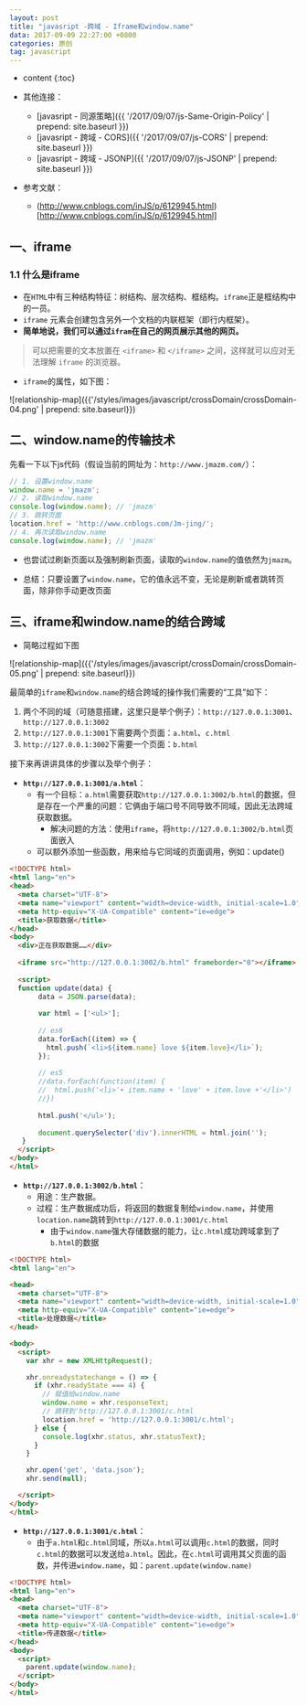 ```yaml
---
layout: post
title: "javasript -跨域 - Iframe和window.name"
data: 2017-09-09 22:27:00 +0800
categories: 原创
tag: javascript
---
```

* content
{:toc}

* 其他连接：
    + [javasript - 同源策略]({{ '/2017/09/07/js-Same-Origin-Policy' | prepend: site.baseurl }})
    + [javasript - 跨域 - CORS]({{ '/2017/09/07/js-CORS' | prepend: site.baseurl }})
    + [javasript - 跨域 - JSONP]({{ '/2017/09/07/js-JSONP' | prepend: site.baseurl }})

* 参考文献：
    * (http://www.cnblogs.com/inJS/p/6129945.html)[http://www.cnblogs.com/inJS/p/6129945.html]
<!-- more -->

## 一、iframe

### 1.1 什么是iframe

* 在`HTML`中有三种结构特征：树结构、层次结构、框结构。`iframe`正是框结构中的一员。
* `iframe` 元素会创建包含另外一个文档的内联框架（即行内框架）。
* **简单地说，我们可以通过`ifram`在自己的网页展示其他的网页。**

> 可以把需要的文本放置在 `<iframe>` 和 `</iframe>` 之间，这样就可以应对无法理解 `iframe` 的浏览器。

* `iframe`的属性，如下图：

![relationship-map]({{'/styles/images/javascript/crossDomain/crossDomain-04.png' | prepend: site.baseurl}})

## 二、window.name的传输技术

先看一下以下js代码（假设当前的网址为：`http://www.jmazm.com/`）：

```js
// 1. 设置window.name
window.name = 'jmazm';
// 2. 读取window.name
console.log(window.name); // 'jmazm'
// 3. 跳转页面
location.href = 'http://www.cnblogs.com/Jm-jing/';
// 4. 再次读取window.name
console.log(window.name); // 'jmazm'
```

* 也尝试过刷新页面以及强制刷新页面，读取的`window.name`的值依然为`jmazm`。

* 总结：只要设置了`window.name`，它的值永远不变，无论是刷新或者跳转页面，除非你手动更改页面

## 三、iframe和window.name的结合跨域

* 简略过程如下图

![relationship-map]({{'/styles/images/javascript/crossDomain/crossDomain-05.png' | prepend: site.baseurl}})

最简单的`iframe`和`window.name`的结合跨域的操作我们需要的“工具”如下：
    
1. 两个不同的域（可随意搭建，这里只是举个例子）：`http://127.0.0.1:3001`、`http://127.0.0.1:3002`
2. `http://127.0.0.1:3001`下需要两个页面：`a.html`、`c.html`
3. `http://127.0.0.1:3002`下需要一个页面：`b.html`

接下来再讲讲具体的步骤以及举个例子：

* **`http://127.0.0.1:3001/a.html`**：
    * 有一个目标：`a.html`需要获取`http://127.0.0.1:3002/b.html`的数据，但是存在一个严重的问题：它俩由于端口号不同导致不同域，因此无法跨域获取数据。
        * 解决问题的方法：使用`iframe`，将`http://127.0.0.1:3002/b.html`页面嵌入
    * 可以额外添加一些函数，用来给与它同域的页面调用，例如：update()

```html
<!DOCTYPE html>
<html lang="en">
<head>
  <meta charset="UTF-8">
  <meta name="viewport" content="width=device-width, initial-scale=1.0">
  <meta http-equiv="X-UA-Compatible" content="ie=edge">
  <title>获取数据</title>
</head>
<body>
  <div>正在获取数据……</div>
  
  <iframe src="http://127.0.0.1:3002/b.html" frameborder="0"></iframe> 
  
  <script>
  function update(data) {
       data = JSON.parse(data);
    
       var html = ['<ul>'];
       
       // es6
       data.forEach((item) => {
         html.push(`<li>${item.name} love ${item.love}</li>`);
       });
       
       // es5
       //data.forEach(function(item) {
       //  html.push('<li>'+ item.name + 'love' + item.love +'</li>')
       //})
       
       html.push('</ul>');
    
       document.querySelector('div').innerHTML = html.join('');
   }
  </script>
</body>
</html>
```

* **`http://127.0.0.1:3002/b.html`**：
    * 用途：生产数据。
    * 过程：生产数据成功后，将返回的数据复制给`window.name`，并使用`location.name`跳转到`http://127.0.0.1:3001/c.html`
        * 由于`window.name`强大存储数据的能力，让`c.html`成功跨域拿到了`b.html`的数据
    
```html
<!DOCTYPE html>
<html lang="en">

<head>
  <meta charset="UTF-8">
  <meta name="viewport" content="width=device-width, initial-scale=1.0">
  <meta http-equiv="X-UA-Compatible" content="ie=edge">
  <title>处理数据</title>
</head>

<body>
  <script>
    var xhr = new XMLHttpRequest();

    xhr.onreadystatechange = () => {
      if (xhr.readyState === 4) {
        // 赋值给window.name
        window.name = xhr.responseText;
        // 跳转到'http://127.0.0.1:3001/c.html
        location.href = 'http://127.0.0.1:3001/c.html';
      } else {
        console.log(xhr.status, xhr.statusText);
      }
    }

    xhr.open('get', 'data.json');
    xhr.send(null);

  </script>
</body>
</html>
```

* **`http://127.0.0.1:3001/c.html`**：
    * 由于`a.html`和`c.html`同域，所以`a.html`可以调用`c.html`的数据，同时`c.html`的数据可以发送给`a.html`。因此，在`c.html`可调用其父页面的函数，并传进`window.name`，如：`parent.update(window.name)`

```html
<!DOCTYPE html>
<html lang="en">
<head>
  <meta charset="UTF-8">
  <meta name="viewport" content="width=device-width, initial-scale=1.0">
  <meta http-equiv="X-UA-Compatible" content="ie=edge">
  <title>传递数据</title>
</head>
<body>
  <script>
    parent.update(window.name);
  </script>
</body>
</html>

```